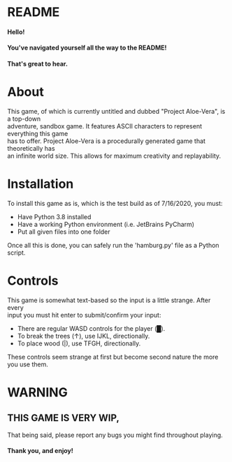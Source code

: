 # README
#### Hello!

#### You've navigated yourself all the way to the README!

#### That's great to hear.
# About
This game, of which is currently untitled and dubbed "Project Aloe-Vera", is a top-down\
adventure, sandbox game. It features ASCII characters to represent everything this game\
has to offer. Project Aloe-Vera is a procedurally generated game that theoretically has\
an infinite world size. This allows for maximum creativity and replayability.


# Installation
To install this game as is, which is the test build as of 7/16/2020, you must:

- Have Python 3.8 installed
- Have a working Python environment (i.e. JetBrains PyCharm)
- Put all given files into one folder

Once all this is done, you can safely run the 'hamburg.py' file as a Python script.

# Controls
This game is somewhat text-based so the input is a little strange. After every\
input you must hit enter to submit/confirm your input:

- There are regular WASD controls for the player (█).
- To break the trees (↑), use IJKL, directionally.
- To place wood (|), use TFGH, directionally.

These controls seem strange at first but become second nature the more you use them.
# WARNING
## THIS GAME IS VERY WIP, 
That being said, please report any bugs you might find throughout playing.

#### Thank you, and enjoy!
